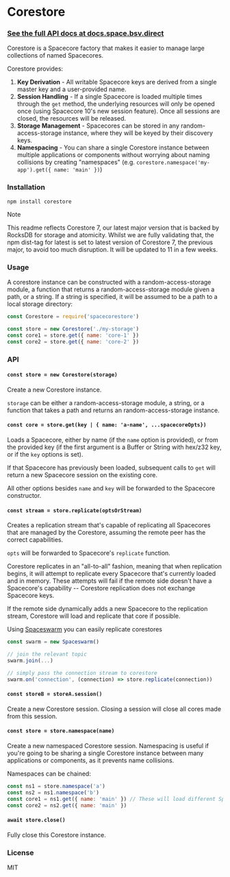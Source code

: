# Corestore

### [See the full API docs at docs.space.bsv.direct](https://docs.space.bsv.direct/helpers/corestore)

Corestore is a Spacecore factory that makes it easier to manage large collections of named Spacecores.

Corestore provides:
1. __Key Derivation__ - All writable Spacecore keys are derived from a single master key and a user-provided name.
2. __Session Handling__ - If a single Spacecore is loaded multiple times through the `get` method, the underlying resources will only be opened once (using Spacecore 10's new session feature). Once all sessions are closed, the resources will be released.
3. __Storage Management__ - Spacecores can be stored in any random-access-storage instance, where they will be keyed by their discovery keys.
4. __Namespacing__ - You can share a single Corestore instance between multiple applications or components without worrying about naming collisions by creating "namespaces" (e.g. `corestore.namespace('my-app').get({ name: 'main' })`)

### Installation
`npm install corestore`

> [!NOTE]
> This readme reflects Corestore 7, our latest major version that is backed by RocksDB for storage and atomicity.
> Whilst we are fully validating that, the npm dist-tag for latest is set to latest version of Corestore 7, the previous major, to avoid too much disruption.
> It will be updated to 11 in a few weeks.

### Usage
A corestore instance can be constructed with a random-access-storage module, a function that returns a random-access-storage module given a path, or a string. If a string is specified, it will be assumed to be a path to a local storage directory:
```js
const Corestore = require('spacecorestore')

const store = new Corestore('./my-storage')
const core1 = store.get({ name: 'core-1' })
const core2 = store.get({ name: 'core-2' })
```

### API
#### `const store = new Corestore(storage)`
Create a new Corestore instance.

`storage` can be either a random-access-storage module, a string, or a function that takes a path and returns an random-access-storage instance.

#### `const core = store.get(key | { name: 'a-name', ...spacecoreOpts})`
Loads a Spacecore, either by name (if the `name` option is provided), or from the provided key (if the first argument is a Buffer or String with hex/z32 key, or if the `key` options is set).

If that Spacecore has previously been loaded, subsequent calls to `get` will return a new Spacecore session on the existing core.

All other options besides `name` and `key` will be forwarded to the Spacecore constructor.

#### `const stream = store.replicate(optsOrStream)`
Creates a replication stream that's capable of replicating all Spacecores that are managed by the Corestore, assuming the remote peer has the correct capabilities.

`opts` will be forwarded to Spacecore's `replicate` function.

Corestore replicates in an "all-to-all" fashion, meaning that when replication begins, it will attempt to replicate every Spacecore that's currently loaded and in memory. These attempts will fail if the remote side doesn't have a Spacecore's capability -- Corestore replication does not exchange Spacecore keys.

If the remote side dynamically adds a new Spacecore to the replication stream, Corestore will load and replicate that core if possible.

Using [Spaceswarm](https://github.com/samooth/spaceswarm) you can easily replicate corestores

``` js
const swarm = new Spaceswarm()

// join the relevant topic
swarm.join(...)

// simply pass the connection stream to corestore
swarm.on('connection', (connection) => store.replicate(connection))
```

#### `const storeB = storeA.session()`
Create a new Corestore session. Closing a session will close all cores made from this session.

#### `const store = store.namespace(name)`
Create a new namespaced Corestore session. Namespacing is useful if you're going to be sharing a single Corestore instance between many applications or components, as it prevents name collisions.

Namespaces can be chained:
```js
const ns1 = store.namespace('a')
const ns2 = ns1.namespace('b')
const core1 = ns1.get({ name: 'main' }) // These will load different Spacecores
const core2 = ns2.get({ name: 'main' })
```

#### `await store.close()`
Fully close this Corestore instance.

### License
MIT
